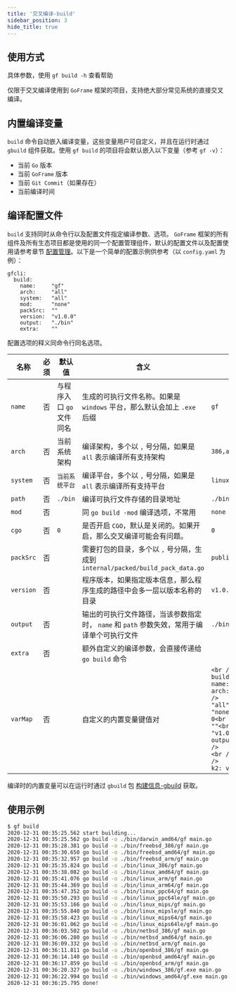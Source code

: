 ```yaml
---
title: '交叉编译-build'
sidebar_position: 3
hide_title: true
---
```


## 使用方式

具体参数，使用 `gf build -h` 查看帮助

仅限于交叉编译使用到 `GoFrame` 框架的项目，支持绝大部分常见系统的直接交叉编译。

## 内置编译变量

`build` 命令自动嵌入编译变量，这些变量用户可自定义，并且在运行时通过 `gbuild` 组件获取。使用 `gf build` 的项目将会默认嵌入以下变量（参考 `gf -v`）：

- 当前 `Go` 版本
- 当前 `GoFrame` 版本
- 当前 `Git Commit`（如果存在）
- 当前编译时间

## 编译配置文件

`build` 支持同时从命令行以及配置文件指定编译参数、选项。 `GoFrame` 框架的所有组件及所有生态项目都是使用的同一个配置管理组件，默认的配置文件以及配置使用请参考章节 [配置管理](../1-核心组件-重点/3-配置管理/3-配置管理.md)。以下是一个简单的配置示例供参考（以 `config.yaml` 为例）：

```
gfcli:
  build:
    name:     "gf"
    arch:     "all"
    system:   "all"
    mod:      "none"
    packSrc:  ""
    version:  "v1.0.0"
    output:   "./bin"
    extra:    ""
```

配置选项的释义同命令行同名选项。

| 名称 | 必须 | 默认值 | 含义 | 示例 |
| --- | --- | --- | --- | --- |
| `name` | 否 | 与程序入口 `go` 文件同名 | 生成的可执行文件名称。如果是 `windows` 平台，那么默认会加上 `.exe` 后缀 | `gf` |
| `arch` | 否 | 当前系统架构 | 编译架构，多个以 `,` 号分隔，如果是 `all` 表示编译所有支持架构 | `386,amd64,arm` |
| `system` | 否 | `当前系统平台` | 编译平台，多个以 `,` 号分隔，如果是 `all` 表示编译所有支持平台 | `linux,darwin,windows` |
| `path` | 否 | `./bin` | 编译可执行文件存储的目录地址 | `./bin` |
| `mod` | 否 |  | 同 `go build -mod` 编译选项，不常用 | `none` |
| `cgo` | 否 | `0` | 是否开启 `CGO`，默认是关闭的。如果开启，那么交叉编译可能会有问题。 | `0` |
| `packSrc` | 否 |  | 需要打包的目录，多个以 `,` 号分隔，生成到 `internal/packed/build_pack_data.go` | `public,template` |
| `version` | 否 |  | 程序版本，如果指定版本信息，那么程序生成的路径中会多一层以版本名称的目录 | `v1.0.0` |
| `output` | 否 |  | 输出的可执行文件路径，当该参数指定时， `name` 和 `path` 参数失效，常用于编译单个可执行文件 | `./bin/gf.exe` |
| `extra` | 否 |  | 额外自定义的编译参数，会直接传递给 `go build` 命令 |  |
| `varMap` | 否 |  | 自定义的内置变量键值对 | ```<br />gfcli:<br />  build:<br />    name:     "gf"<br />    arch:     "all"<br />    system:   "all"<br />    mod:      "none"<br />    cgo:      0<br />    pack:     ""<br />    version:  "v1.0.0"<br />    output:   "./bin"<br />    extra:    ""<br />    varMap:<br />      k1: v1<br />      k2: v2<br />``` |

编译时的内置变量可以在运行时通过 `gbuild` 包 [构建信息-gbuild](../2-组件列表/1-系统相关/16-构建信息-gbuild.md) 获取。

## 使用示例

```bash
$ gf build
2020-12-31 00:35:25.562 start building...
2020-12-31 00:35:25.562 go build -o ./bin/darwin_amd64/gf main.go
2020-12-31 00:35:28.381 go build -o ./bin/freebsd_386/gf main.go
2020-12-31 00:35:30.650 go build -o ./bin/freebsd_amd64/gf main.go
2020-12-31 00:35:32.957 go build -o ./bin/freebsd_arm/gf main.go
2020-12-31 00:35:35.824 go build -o ./bin/linux_386/gf main.go
2020-12-31 00:35:38.082 go build -o ./bin/linux_amd64/gf main.go
2020-12-31 00:35:41.076 go build -o ./bin/linux_arm/gf main.go
2020-12-31 00:35:44.369 go build -o ./bin/linux_arm64/gf main.go
2020-12-31 00:35:47.352 go build -o ./bin/linux_ppc64/gf main.go
2020-12-31 00:35:50.293 go build -o ./bin/linux_ppc64le/gf main.go
2020-12-31 00:35:53.166 go build -o ./bin/linux_mips/gf main.go
2020-12-31 00:35:55.840 go build -o ./bin/linux_mipsle/gf main.go
2020-12-31 00:35:58.423 go build -o ./bin/linux_mips64/gf main.go
2020-12-31 00:36:01.062 go build -o ./bin/linux_mips64le/gf main.go
2020-12-31 00:36:03.502 go build -o ./bin/netbsd_386/gf main.go
2020-12-31 00:36:06.280 go build -o ./bin/netbsd_amd64/gf main.go
2020-12-31 00:36:09.332 go build -o ./bin/netbsd_arm/gf main.go
2020-12-31 00:36:11.811 go build -o ./bin/openbsd_386/gf main.go
2020-12-31 00:36:14.140 go build -o ./bin/openbsd_amd64/gf main.go
2020-12-31 00:36:17.859 go build -o ./bin/openbsd_arm/gf main.go
2020-12-31 00:36:20.327 go build -o ./bin/windows_386/gf.exe main.go
2020-12-31 00:36:22.994 go build -o ./bin/windows_amd64/gf.exe main.go
2020-12-31 00:36:25.795 done!
```